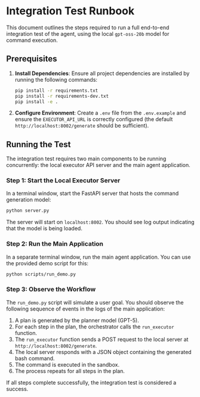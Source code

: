 # Integration Test Runbook

This document outlines the steps required to run a full end-to-end integration test of the agent, using the local `gpt-oss-20b` model for command execution.

## Prerequisites

1.  **Install Dependencies**: Ensure all project dependencies are installed by running the following commands:
    ```bash
    pip install -r requirements.txt
    pip install -r requirements-dev.txt
    pip install -e .
    ```

2.  **Configure Environment**: Create a `.env` file from the `.env.example` and ensure the `EXECUTOR_API_URL` is correctly configured (the default `http://localhost:8002/generate` should be sufficient).

## Running the Test

The integration test requires two main components to be running concurrently: the local executor API server and the main agent application.

### Step 1: Start the Local Executor Server

In a terminal window, start the FastAPI server that hosts the command generation model:

```bash
python server.py
```

The server will start on `localhost:8002`. You should see log output indicating that the model is being loaded.

### Step 2: Run the Main Application

In a separate terminal window, run the main agent application. You can use the provided demo script for this:

```bash
python scripts/run_demo.py
```

### Step 3: Observe the Workflow

The `run_demo.py` script will simulate a user goal. You should observe the following sequence of events in the logs of the main application:

1.  A plan is generated by the planner model (GPT-5).
2.  For each step in the plan, the orchestrator calls the `run_executor` function.
3.  The `run_executor` function sends a POST request to the local server at `http://localhost:8002/generate`.
4.  The local server responds with a JSON object containing the generated bash command.
5.  The command is executed in the sandbox.
6.  The process repeats for all steps in the plan.

If all steps complete successfully, the integration test is considered a success.